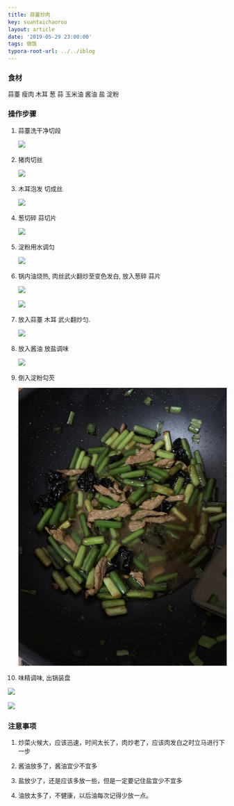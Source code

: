 ```yaml
---
title: 蒜薹炒肉
key: suantaichaorou
layout: article
date: '2019-05-29 23:00:00'
tags: 做饭 
typora-root-url: ../../iblog
---
```


### 食材

蒜薹  瘦肉 木耳 葱 蒜 玉米油 酱油 盐 淀粉

### 操作步骤

1. 蒜薹洗干净切段

   ![](http://psf4tlwcj.bkt.clouddn.com/img/image-20190529230524810.png)

2. 猪肉切丝

   ![](http://psf4tlwcj.bkt.clouddn.com/img/image-20190529230716299.png)

3. 木耳泡发 切成丝

   ![](http://psf4tlwcj.bkt.clouddn.com/img/image-20190529230803063.png)

4. 葱切碎  蒜切片

   ![](http://psf4tlwcj.bkt.clouddn.com/img/image-20190529230857876.png)

5. 淀粉用水调匀

   ![](http://psf4tlwcj.bkt.clouddn.com/img/image-20190529230941967.png)

6. 锅内油烧热, 肉丝武火翻炒至变色发白, 放入葱碎 蒜片

   ![](http://psf4tlwcj.bkt.clouddn.com/img/UNADJUSTEDNONRAW_thumb_84c.jpg)

   ![](http://psf4tlwcj.bkt.clouddn.com/img/UNADJUSTEDNONRAW_thumb_84b.jpg)

7. 放入蒜薹 木耳 武火翻炒匀.

   ![](http://psf4tlwcj.bkt.clouddn.com/img/UNADJUSTEDNONRAW_thumb_840.jpg)

8. 放入酱油  放盐调味 

   ![](http://psf4tlwcj.bkt.clouddn.com/img/UNADJUSTEDNONRAW_thumb_858.jpg)

9. 倒入淀粉勾芡

   ![UNADJUSTEDNONRAW_thumb_856](/imgbak/UNADJUSTEDNONRAW_thumb_856.jpg)

10. 味精调味, 出锅装盘

   ![](http://psf4tlwcj.bkt.clouddn.com/img/UNADJUSTEDNONRAW_thumb_846.jpg)

![](http://psf4tlwcj.bkt.clouddn.com/img/UNADJUSTEDNONRAW_thumb_84e.jpg)





### 注意事项

1. 炒菜火候大，应该迅速，时间太长了，肉炒老了，应该肉发白之时立马进行下一步

2. 酱油放多了，酱油宜少不宜多

3. 盐放少了，还是应该多放一些，但是一定要记住盐宜少不宜多

4. 油放太多了，不健康，以后油每次记得少放一点。